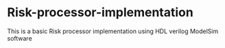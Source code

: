 # Risk-processor-implementation
This is a basic Risk processor implementation using HDL verilog ModelSim software
